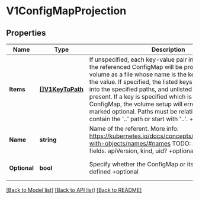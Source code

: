 # V1ConfigMapProjection

## Properties
Name | Type | Description | Notes
------------ | ------------- | ------------- | -------------
**Items** | [**[]V1KeyToPath**](v1.KeyToPath.md) | If unspecified, each key-value pair in the Data field of the referenced ConfigMap will be projected into the volume as a file whose name is the key and content is the value. If specified, the listed keys will be projected into the specified paths, and unlisted keys will not be present. If a key is specified which is not present in the ConfigMap, the volume setup will error unless it is marked optional. Paths must be relative and may not contain the &#x27;..&#x27; path or start with &#x27;..&#x27;. +optional | [optional] [default to null]
**Name** | **string** | Name of the referent. More info: https://kubernetes.io/docs/concepts/overview/working-with-objects/names/#names TODO: Add other useful fields. apiVersion, kind, uid? +optional | [optional] [default to null]
**Optional** | **bool** | Specify whether the ConfigMap or its keys must be defined +optional | [optional] [default to null]

[[Back to Model list]](../README.md#documentation-for-models) [[Back to API list]](../README.md#documentation-for-api-endpoints) [[Back to README]](../README.md)

